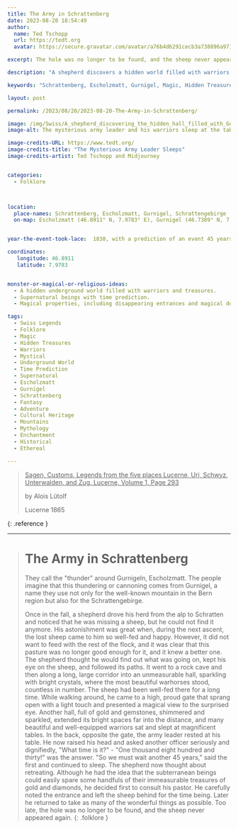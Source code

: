 ```yaml
---
title: The Army in Schrattenberg
date: 2023-08-20 18:54:49
author:
  name: Ted Tschopp
  url: https://tedt.org
  avatar: https://secure.gravatar.com/avatar/a76b4d6291cecb3a738896a971bfb903?s=512&d=mp&r=g

excerpt: The hole was no longer to be found, and the sheep never appeared again.

description: "A shepherd discovers a hidden world filled with warriors, treasures, and magic in the mountains around Escholzmatt. A mysterious army awaits its time to rise."

keywords: "Schrattenberg, Escholzmatt, Gurnigel, Magic, Hidden Treasures, Warriors, Folklore, Swiss Legends, Supernatural, Mystery"

layout: post

permalink: /2023/08/20/2023-08-20-The-Army-in-Schrattenberg/

image: /img/Swiss/A_shepherd_discovering_the_hidden_hall_filled_with_Gold_and_Warriors.jpg
image-alt: The mysterious army leader and his warriors sleep at the tables.

image-credits-URL: https://www.tedt.org/
image-credits-title: "The Mysterious Army Leader Sleeps"
image-credits-artist: Ted Tschopp and Midjourney


categories:
  - Folklore



location:
  place-names: Schrattenberg, Escholzmatt, Gurnigel, Schrattengebirge
  on-map: Escholzmatt (46.8911° N, 7.9783° E), Gurnigel (46.7389° N, 7.4594° E)


year-the-event-took-lace:  1830, with a prediction of an event 45 years in the future.

coordinates: 
   longitude: 46.8911
   latitude: 7.9783


monster-or-magical-or-religious-ideas:
  - A hidden underground world filled with warriors and treasures.
  - Supernatural beings with time prediction.
  - Magical properties, including disappearing entrances and magical doors.

tags: 
  - Swiss Legends
  - Folklore
  - Magic
  - Hidden Treasures
  - Warriors
  - Mystical
  - Underground World
  - Time Prediction
  - Supernatural
  - Escholzmatt
  - Gurnigel
  - Schrattenberg
  - Fantasy
  - Adventure
  - Cultural Heritage
  - Mountains
  - Mythology
  - Enchantment
  - Historical
  - Ethereal

---
```


> <ins>Sagen, Customs, Legends from the five places Lucerne, Uri, Schwyz, Unterwalden, and Zug, Lucerne, Volume 1, Page 293</ins>
> 
> by Alois Lütolf
> 
> Lucerne 1865
>
{: .reference }

---

> # The Army in Schrattenberg
> 
> They call the "thunder" around Gurnigeln, Escholzmatt. The people imagine that this thundering or cannoning comes from Gurnigel, a name they use not only for the well-known mountain in the Bern region but also for the Schrattengebirge. 
> 
> Once in the fall, a shepherd drove his herd from the alp to Schratten and noticed that he was missing a sheep, but he could not find it anymore. His astonishment was great when, during the next ascent, the lost sheep came to him so well-fed and happy. However, it did not want to feed with the rest of the flock, and it was clear that this pasture was no longer good enough for it, and it knew a better one. The shepherd thought he would find out what was going on, kept his eye on the sheep, and followed its paths. It went to a rock cave and then along a long, large corridor into an unmeasurable hall, sparkling with bright crystals, where the most beautiful warhorses stood, countless in number. The sheep had been well-fed there for a long time. While walking around, he came to a high, proud gate that sprang open with a light touch and presented a magical view to the surprised eye. Another hall, full of gold and gemstones, shimmered and sparkled, extended its bright spaces far into the distance, and many beautiful and well-equipped warriors sat and slept at magnificent tables. In the back, opposite the gate, the army leader rested at his table. He now raised his head and asked another officer seriously and dignifiedly, "What time is it?" - "One thousand eight hundred and thirty!" was the answer. "So we must wait another 45 years," said the first and continued to sleep. The shepherd now thought about retreating. Although he had the idea that the subterranean beings could easily spare some handfuls of their immeasurable treasures of gold and diamonds, he decided first to consult his pastor. He carefully noted the entrance and left the sheep behind for the time being. Later he returned to take as many of the wonderful things as possible. Too late, the hole was no longer to be found, and the sheep never appeared again.
{: .folklore }
